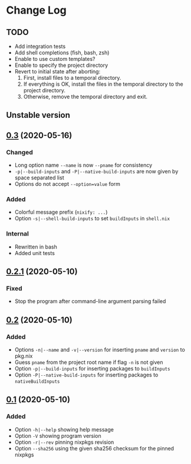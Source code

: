 # Change Log

## TODO

- Add integration tests
- Add shell completions (fish, bash, zsh)
- Enable to use custom templates?
- Enable to specify the project directory
- Revert to initial state after aborting:
    1. First, install files to a temporal directory.
    2. If everything is OK, install the files in the temporal directory to the
       project directory.
    3. Otherwise, remove the temporal directory and exit.

## Unstable version


## [0.3](https://github.com/mnacamura/nixify/tree/0.3) (2020-05-16)

### Changed

- Long option name `--name` is now `--pname` for consistency
- `-p|--build-inputs` and `-P|--native-build-inputs` are now given by space
  separated list
- Options do not accept `--option=value` form

### Added

- Colorful message prefix (`nixify: ...`)
- Option `-s|--shell-build-inputs` to set `buildInputs` in `shell.nix`

### Internal

- Rewritten in bash
- Added unit tests

## [0.2.1](https://github.com/mnacamura/nixify/tree/0.2.1) (2020-05-10)

### Fixed

- Stop the program after command-line argument parsing failed

## [0.2](https://github.com/mnacamura/nixify/tree/0.2) (2020-05-10)

### Added

- Options `-n|--name` and `-v|--version` for inserting `pname` and
  `version` to pkg.nix
- Guess `pname` from the project root name if flag `-n` is not given
- Option `-p|--build-inputs` for inserting packages to `buildInputs`
- Option `-P|--native-build-inputs` for inserting packages to
  `nativeBuildInputs`

## [0.1](https://github.com/mnacamura/nixify/tree/0.1) (2020-05-10)

### Added

- Option `-h|--help` showing help message
- Option `-V` showing program version
- Option `-r|--rev` pinning nixpkgs revision
- Option `--sha256` using the given sha256 checksum for the pinned nixpkgs
